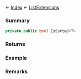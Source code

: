 ← [Index](Api-Index) ← [ListExtensions](System.Collections.Generic.ListExtensions)

### Summary

```csharp
private public bool IsSorted<T>
```

### Returns

### Example

### Remarks


